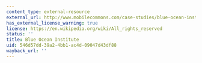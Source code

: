 ```yaml
---
content_type: external-resource
external_url: http://www.mobilecommons.com/case-studies/blue-ocean-institute/
has_external_license_warning: true
license: https://en.wikipedia.org/wiki/All_rights_reserved
status: ''
title: Blue Ocean Institute
uid: 546d57dd-39a2-4bb1-ac4d-09047d43df88
wayback_url: ''
---
```


